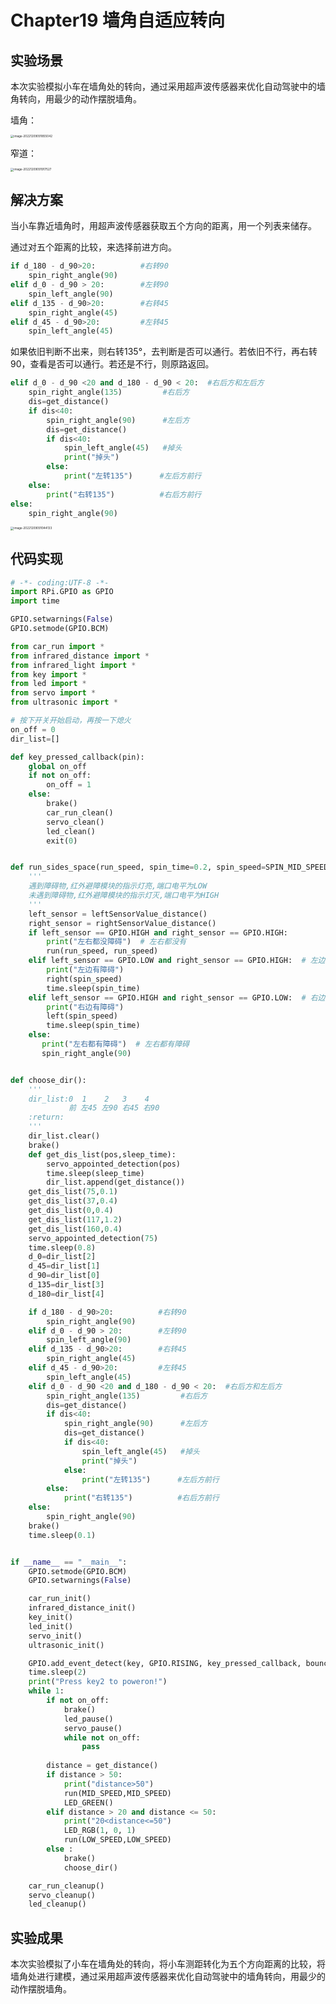 # Chapter19 墙角自适应转向

## 实验场景

本次实验模拟小车在墙角处的转向，通过采用超声波传感器来优化自动驾驶中的墙角转向，用最少的动作摆脱墙角。

墙角：

<img src="https://gitee.com/genggenggenga/Picture/raw/master/images/image-20221209091855042.png" alt="image-20221209091855042" style="zoom:33%;" />

窄道：

<img src="https://gitee.com/genggenggenga/Picture/raw/master/images/image-20221209091917527.png" alt="image-20221209091917527" style="zoom:33%;" />

## 解决方案

当小车靠近墙角时，用超声波传感器获取五个方向的距离，用一个列表来储存。

通过对五个距离的比较，来选择前进方向。

```python
if d_180 - d_90>20:          #右转90
    spin_right_angle(90)
elif d_0 - d_90 > 20:        #左转90
    spin_left_angle(90)
elif d_135 - d_90>20:        #右转45
    spin_right_angle(45)
elif d_45 - d_90>20:         #左转45
    spin_left_angle(45)
```

如果依旧判断不出来，则右转135°，去判断是否可以通行。若依旧不行，再右转90，查看是否可以通行。若还是不行，则原路返回。

```python
elif d_0 - d_90 <20 and d_180 - d_90 < 20:  #右后方和左后方
    spin_right_angle(135)         #右后方
    dis=get_distance()
    if dis<40:
        spin_right_angle(90)      #左后方
        dis=get_distance()
        if dis<40:
            spin_left_angle(45)   #掉头
            print("掉头")
        else:
            print("左转135")      #左后方前行
    else:
        print("右转135")          #右后方前行
else:
    spin_right_angle(90)
```



<img src="https://gitee.com/genggenggenga/Picture/raw/master/images/image-20221209091044133.png" alt="image-20221209091044133" style="zoom: 33%;" />

## 代码实现

```python
# -*- coding:UTF-8 -*-
import RPi.GPIO as GPIO
import time

GPIO.setwarnings(False)
GPIO.setmode(GPIO.BCM)

from car_run import *
from infrared_distance import *
from infrared_light import *
from key import *
from led import *
from servo import *
from ultrasonic import *

# 按下开关开始启动，再按一下熄火
on_off = 0
dir_list=[]

def key_pressed_callback(pin):
    global on_off
    if not on_off:
        on_off = 1
    else:
        brake()
        car_run_clean()
        servo_clean()
        led_clean()
        exit(0)


def run_sides_space(run_speed, spin_time=0.2, spin_speed=SPIN_MID_SPEED):
    '''
    遇到障碍物,红外避障模块的指示灯亮,端口电平为LOW
    未遇到障碍物,红外避障模块的指示灯灭,端口电平为HIGH
    '''
    left_sensor = leftSensorValue_distance()
    right_sensor = rightSensorValue_distance()
    if left_sensor == GPIO.HIGH and right_sensor == GPIO.HIGH:
        print("左右都没障碍")  # 左右都没有
        run(run_speed, run_speed)
    elif left_sensor == GPIO.LOW and right_sensor == GPIO.HIGH:  # 左边有障碍
        print("左边有障碍")
        right(spin_speed)
        time.sleep(spin_time)
    elif left_sensor == GPIO.HIGH and right_sensor == GPIO.LOW:  # 右边有障碍
        print("右边有障碍")
        left(spin_speed)
        time.sleep(spin_time)
    else:
       print("左右都有障碍")  # 左右都有障碍
       spin_right_angle(90)


def choose_dir():
    '''
    dir_list:0  1    2   3    4
             前 左45 左90 右45 右90
    :return:
    '''
    dir_list.clear()
    brake()
    def get_dis_list(pos,sleep_time):
        servo_appointed_detection(pos)
        time.sleep(sleep_time)
        dir_list.append(get_distance())
    get_dis_list(75,0.1)
    get_dis_list(37,0.4)
    get_dis_list(0,0.4)
    get_dis_list(117,1.2)
    get_dis_list(160,0.4)
    servo_appointed_detection(75)
    time.sleep(0.8)
    d_0=dir_list[2]
    d_45=dir_list[1]
    d_90=dir_list[0]
    d_135=dir_list[3]
    d_180=dir_list[4]

    if d_180 - d_90>20:          #右转90
        spin_right_angle(90)
    elif d_0 - d_90 > 20:        #左转90
        spin_left_angle(90)
    elif d_135 - d_90>20:        #右转45
        spin_right_angle(45)
    elif d_45 - d_90>20:         #左转45
        spin_left_angle(45)
    elif d_0 - d_90 <20 and d_180 - d_90 < 20:  #右后方和左后方
        spin_right_angle(135)         #右后方
        dis=get_distance()
        if dis<40:
            spin_right_angle(90)      #左后方
            dis=get_distance()
            if dis<40:
                spin_left_angle(45)   #掉头
                print("掉头")
            else:
                print("左转135")      #左后方前行
        else:
            print("右转135")          #右后方前行
    else:
        spin_right_angle(90)
    brake()
    time.sleep(0.1)


if __name__ == "__main__":
    GPIO.setmode(GPIO.BCM)
    GPIO.setwarnings(False)

    car_run_init()
    infrared_distance_init()
    key_init()
    led_init()
    servo_init()
    ultrasonic_init()

    GPIO.add_event_detect(key, GPIO.RISING, key_pressed_callback, bouncetime=15)
    time.sleep(2)
    print("Press key2 to poweron!")
    while 1:
        if not on_off:
            brake()
            led_pause()
            servo_pause()
            while not on_off:
                pass
    
        distance = get_distance()
        if distance > 50:
            print("distance>50")
            run(MID_SPEED,MID_SPEED)
            LED_GREEN()
        elif distance > 20 and distance <= 50:
            print("20<distance<=50")
            LED_RGB(1, 0, 1)
            run(LOW_SPEED,LOW_SPEED)
        else :
            brake()
            choose_dir()

    car_run_cleanup()
    servo_cleanup()
    led_cleanup()
```



## 实验成果

本次实验模拟了小车在墙角处的转向，将小车测距转化为五个方向距离的比较，将墙角处进行建模，通过采用超声波传感器来优化自动驾驶中的墙角转向，用最少的动作摆脱墙角。